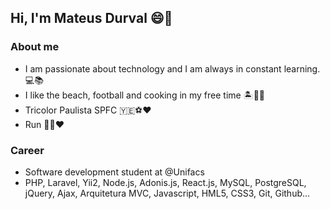 <h2>Hi, I'm Mateus Durval 😄👋</h2>
  
<h3>About me</h3>
<ul>
  <li>I am passionate about technology and I am always in constant learning. 💻📚 </li>
  <li>I like the beach, football and cooking in my free time 🏝🍲🥅</li>
  <li>Tricolor Paulista SPFC 🇾🇪⚽♥ </li>
  <li>Run 🏃‍♂❤ </li>
</ul>

<h3>Career</h3>
<ul>
  <li>Software development student at @Unifacs</i>
  <li>PHP, Laravel, Yii2, Node.js, Adonis.js, React.js, MySQL, PostgreSQL, jQuery, Ajax, Arquitetura MVC, Javascript, HML5, CSS3, Git, Github...</li>
</ul>
